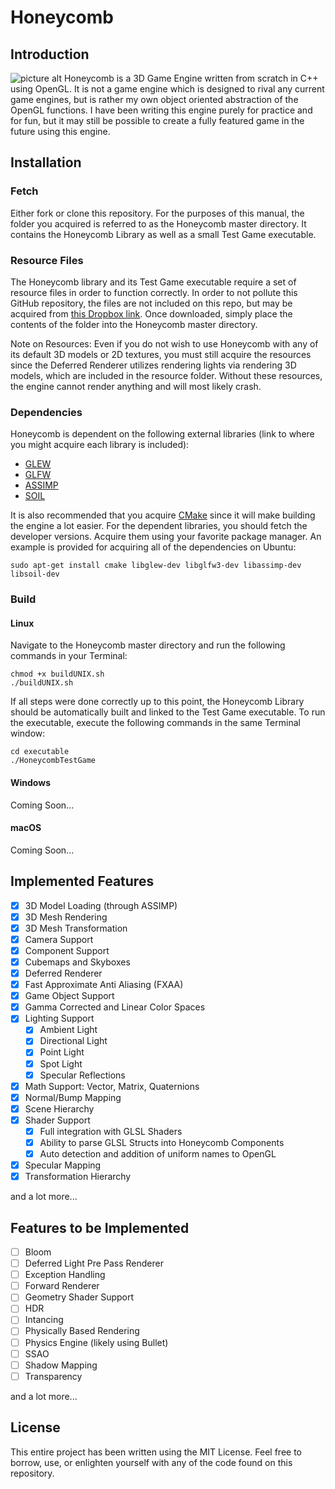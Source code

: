 # Honeycomb
## Introduction
![picture alt](http://i.imgur.com/Sar1PEE.jpg)
Honeycomb is a 3D Game Engine written from scratch in C++ using OpenGL. It is not a game engine which is designed to rival any current game engines, but is rather my own object oriented abstraction of the OpenGL functions. I have been writing this engine purely for practice and for fun, but it may still be possible to create a fully featured game in the future using this engine.

## Installation
### Fetch
Either fork or clone this repository. For the purposes of this manual, the folder you acquired is referred to as the Honeycomb master directory. It contains the Honeycomb Library as well as a small Test Game executable.

### Resource Files
The Honeycomb library and its Test Game executable require a set of resource files in order to function correctly. In order to not pollute this GitHub repository, the files are not included on this repo, but may be acquired from [this Dropbox link](https://www.dropbox.com/sh/6nkd70gwobio5in/AACn92XMsDHNb3KVr4hH7VhRa?dl=0). Once downloaded, simply place the contents of the folder into the Honeycomb master directory.

Note on Resources: Even if you do not wish to use Honeycomb with any of its default 3D models or 2D textures, you must still acquire the resources since the Deferred Renderer utilizes rendering lights via rendering 3D models, which are included in the resource folder. Without these resources, the engine cannot render anything and will most likely crash.

### Dependencies
Honeycomb is dependent on the following external libraries (link to where you might acquire each library is included):
* [GLEW](http://glew.sourceforge.net/)
* [GLFW](http://www.glfw.org/)
* [ASSIMP](http://www.assimp.org/)
* [SOIL](http://www.lonesock.net/soil.html)

It is also recommended that you acquire [CMake](https://cmake.org/) since it will make building the engine a lot easier. For the dependent libraries, you should fetch the developer versions. Acquire them using your favorite package manager. An example is provided for acquiring all of the dependencies on Ubuntu:
```
sudo apt-get install cmake libglew-dev libglfw3-dev libassimp-dev libsoil-dev
```

### Build
#### Linux
Navigate to the Honeycomb master directory and run the following commands in your Terminal:
```
chmod +x buildUNIX.sh
./buildUNIX.sh
```
If all steps were done correctly up to this point, the Honeycomb Library should be automatically built and linked to the Test Game executable. To run the executable, execute the following commands in the same Terminal window:
```
cd executable
./HoneycombTestGame
```

#### Windows
Coming Soon...

#### macOS
Coming Soon...

## Implemented Features
- [x] 3D Model Loading (through ASSIMP)
- [x] 3D Mesh Rendering 
- [x] 3D Mesh Transformation
- [x] Camera Support
- [x] Component Support
- [x] Cubemaps and Skyboxes
- [x] Deferred Renderer
- [x] Fast Approximate Anti Aliasing (FXAA)
- [x] Game Object Support
- [x] Gamma Corrected and Linear Color Spaces
- [x] Lighting Support
  - [x] Ambient Light
  - [x] Directional Light
  - [x] Point Light
  - [x] Spot Light
  - [x] Specular Reflections
- [x] Math Support: Vector, Matrix, Quaternions
- [x] Normal/Bump Mapping
- [x] Scene Hierarchy
- [x] Shader Support
  - [x] Full integration with GLSL Shaders
  - [x] Ability to parse GLSL Structs into Honeycomb Components
  - [x] Auto detection and addition of uniform names to OpenGL
- [x] Specular Mapping
- [x] Transformation Hierarchy

and a lot more...

## Features to be Implemented
- [ ] Bloom
- [ ] Deferred Light Pre Pass Renderer
- [ ] Exception Handling
- [ ] Forward Renderer
- [ ] Geometry Shader Support
- [ ] HDR
- [ ] Intancing
- [ ] Physically Based Rendering
- [ ] Physics Engine (likely using Bullet)
- [ ] SSAO
- [ ] Shadow Mapping
- [ ] Transparency

and a lot more...

## License
This entire project has been written using the MIT License. Feel free to borrow, use, or enlighten yourself with any of the code found on this repository. 

